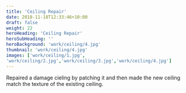 ```yaml
---
title: 'Ceiling Repair'
date: 2018-11-18T12:33:46+10:00
draft: false
weight: 22
heroHeading: 'Ceiling Repair'
heroSubHeading: ''
heroBackground: 'work/ceiling/4.jpg'
thumbnail: 'work/ceiling/4.jpg'
images: ['work/ceiling/1.jpg', 
'work/ceiling/2.jpg','work/ceiling/3.jpg','work/ceiling/4.jpg']
---
```


Repaired a damage cieling by patching it and then made the new ceiling match the texture of the existing ceiling.
                                        
